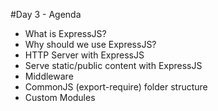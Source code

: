 #Day 3 - Agenda

* What is ExpressJS?
* Why should we use ExpressJS?
* HTTP Server with ExpressJS
* Serve static/public content with ExpressJS
* Middleware
* CommonJS (export-require) folder structure
* Custom Modules